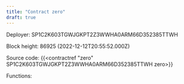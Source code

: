 ```yaml
---
title: "Contract zero"
draft: true
---
```

Deployer: SP1C2K603TGWJGKPT2Z3WWHA0ARM66D352385TTWH


 



Block height: 86925 (2022-12-12T20:55:52.000Z)

Source code: {{<contractref "zero" SP1C2K603TGWJGKPT2Z3WWHA0ARM66D352385TTWH zero>}}

Functions:


